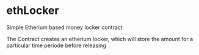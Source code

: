 # ethLocker
Simple Etherium based money locker contract

The Contract creates an etherium locker, which will store the amount for a particular time periode before releasing
